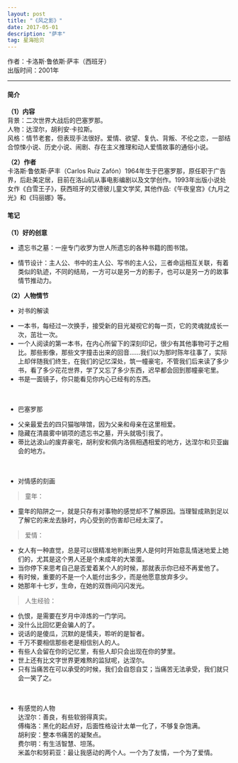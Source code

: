 ```yaml
---
layout: post
title: "《风之影》"
date: 2017-05-01 
description: "萨丰"
tag: 星海拾贝
---   
```


作者：卡洛斯·鲁依斯·萨丰（西班牙）  
出版时间：2001年

----

#### **简介**

**（1）内容**  
背景：二次世界大战后的巴塞罗那。  
人物：达涅尔，胡利安·卡拉斯。  
风格：情节老套，但表现手法很好。爱情、欲望、复仇、背叛、不伦之恋，一部结合惊悚小说、历史小说、闹剧、存在主义推理和动人爱情故事的通俗小说。  


**（2）作者**  
卡洛斯·鲁依斯·萨丰（Carlos Ruiz Zafón）1964年生于巴塞罗那，原任职于广告界，后赴美定居，目前在洛山矶从事电影编剧以及文学创作。1993年出版小说处女作《白雪王子》，获西班牙的艾德彼儿童文学奖, 其他作品:《午夜皇宫》《九月之光》和《玛丽娜》等。



#### **笔记**

**（1）好的创意**  

- 遗忘书之墓：一座专门收罗为世人所遗忘的各种书籍的图书馆。

- 情节设计：主人公、书中的主人公、写书的主人公，三者命运相互关联，有着类似的轨迹，不同的结局，一方可以是另一方的影子，也可以是另一方的故事情节推动力。

**（2）人物情节**

- 对书的解读 

> 
- 一本书，每经过一次换手，接受新的目光凝视它的每一页，它的灵魂就成长一次，茁壮一次。
- 一个人阅读的第一本书，在内心所留下的深刻印记，很少有其他事物可于之相比。那些影像，那些文字撞击出来的回音......我们以为那时陈年往事了，实际上却伴随我们终生，在我们的记忆深处，筑一幢豪宅，不管我们后来读了多少书，看了多少花花世界，学了又忘了多少东西，迟早都会回到那幢豪宅里。
- 书是一面镜子，你只能看见你内心已经有的东西。

　　
- 巴塞罗那

> 
- 父亲最爱去的四只猫咖啡馆，因为父亲和母亲在这里相爱。
- 隐藏在清晨雾中销项的遗忘书之墓，开头就吸引我了。
- 蒂比达波山的废弃豪宅，胡利安和佩内洛佩相遇相爱的地方，达涅尔和贝亚幽会的地方。
 
　　
- 对情感的刻画

> 童年：
- 童年的陷阱之一，就是只存有对事物的感觉却不了解原因。当理智成熟到足以了解它的来龙去脉时，内心受到的伤害却已经太深了。

> 爱情：
- 女人有一种直觉，总是可以很精准地判断出男人是何时开始意乱情迷地爱上她们的，尤其是这个男人还是个未成年的大笨蛋。
- 当你停下来思考自己是否爱着某个人的时候，那就表示你已经不再爱他了。
- 有时候，重要的不是一个人能付出多少，而是他愿意放弃多少。
- 她那年十七岁，生命，在她的双唇间闪闪发光。

> 人生经验：
- 仇恨，是需要在岁月中淬炼的一门学问。
- 没什么比回忆更会骗人的了。
- 说话的是傻瓜，沉默的是懦夫，聆听的是智者。
- 千万不要相信那些老是相信别人的人。
- 有些人会留在你的记忆里，有些人却只会出现在你的梦里。
- 世上还有比文字世界更难熬的监狱呢，达涅尔。
- 只有当痛苦在可以承受的时候，我们会自怨自艾；当痛苦无法承受，我们就只会一笑了之。

　　
- 有感觉的人物    
达涅尔：善良，有些软弱得真实。  
傅梅洛：黑化的起点好，后面性格设计太单一化了，不够复杂饱满。  
胡利安：整本书痛苦的凝聚点。  
费尔明：有生活智慧、坦荡。  
米盖尔和努莉亚：最让我感动的两个人。一个为了友情，一个为了爱情。
